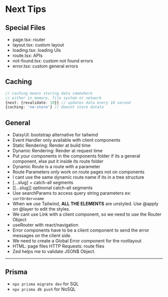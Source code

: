 # Next Tips
## Special Files
- page.tsx: router
- layout.tsx: custom layout
- loading.tsx: loading UIs
- route.tsx: APIs
- not-found.tsx: custom not found errors
- error.tsx: custom general errors
## Caching
```ts
// caching means storing data somewhere
// either in memory, file system or network
{next: {revalidate: 10}} // updates data every 10 second
{caching: 'no-store'} // doesnt store datata
```

## General
- DaisyUI: bootstrap alternative for tailwind
- Event Handler only available with client components
- Static Rendering: Render at build time
- Dynamic Rendering: Render at request time
- Put your components in the components folder if its a general component, else put it inside its route folder
- Dynamic Route is a route with a parameter
- Route Parameters only work on route pages not on components
- I cant use the same dynamic route name if its in a tree structure
- [...slug] = catch-all segments
- [[...slug]] optinonal catch-all segments
- Use searchParams to access query string parameters ex: `sortOrder=name`
- When we use Tailwind, **ALL THE ELEMENTS** are unstyled. Use @apply on @layer to edit the styles.
- We cant use Link with a client component, so we need to use the Router Object
- useRouter with react/navigation
- Error components have to be a client component to send the error messages on the client side.
- We need to create a Global Error component for the rootlayout
- HTML: page files HTTP Requests: route files
- Zed helps me to validate JSON$ Object.
---
## Prisma
- `npx prisma migrate dev` for SQL
- `npx prisma db push` for NoSQL